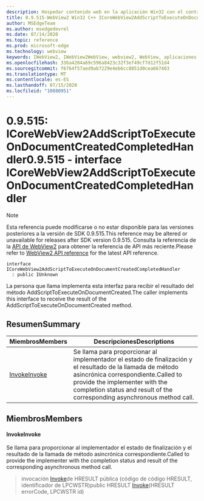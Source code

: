 ```yaml
---
description: Hospedar contenido web en la aplicación Win32 con el control Microsoft Edge WebView2
title: 0.9.515-WebView2 Win32 C++ ICoreWebView2AddScriptToExecuteOnDocumentCreatedCompletedHandler
author: MSEdgeTeam
ms.author: msedgedevrel
ms.date: 07/14/2020
ms.topic: reference
ms.prod: microsoft-edge
ms.technology: webview
keywords: IWebView2, IWebView2WebView, webview2, WebView, aplicaciones Win32, Win32, Edge, ICoreWebView2, ICoreWebView2Controller, control de explorador, HTML Edge
ms.openlocfilehash: 336a4204a69c596a8423c32f3ef49cf7d12f51d4
ms.sourcegitcommit: f6764f57aed9ab7229e4eb6cc8851d0cea667403
ms.translationtype: MT
ms.contentlocale: es-ES
ms.lasthandoff: 07/15/2020
ms.locfileid: "10880951"
---
```

# <span data-ttu-id="ca99b-104">0.9.515: ICoreWebView2AddScriptToExecuteOnDocumentCreatedCompletedHandler</span><span class="sxs-lookup"><span data-stu-id="ca99b-104">0.9.515 - interface ICoreWebView2AddScriptToExecuteOnDocumentCreatedCompletedHandler</span></span> 

> [!NOTE]
> <span data-ttu-id="ca99b-105">Esta referencia puede modificarse o no estar disponible para las versiones posteriores a la versión de SDK 0.9.515.</span><span class="sxs-lookup"><span data-stu-id="ca99b-105">This reference may be altered or unavailable for releases after SDK version 0.9.515.</span></span> <span data-ttu-id="ca99b-106">Consulta la referencia de la [API de WebView2](../../../webview2-api-reference.md) para obtener la referencia de API más reciente.</span><span class="sxs-lookup"><span data-stu-id="ca99b-106">Please refer to [WebView2 API reference](../../../webview2-api-reference.md) for the latest API reference.</span></span>

```
interface ICoreWebView2AddScriptToExecuteOnDocumentCreatedCompletedHandler
  : public IUnknown
```

<span data-ttu-id="ca99b-107">La persona que llama implementa esta interfaz para recibir el resultado del método AddScriptToExecuteOnDocumentCreated.</span><span class="sxs-lookup"><span data-stu-id="ca99b-107">The caller implements this interface to receive the result of the AddScriptToExecuteOnDocumentCreated method.</span></span>

## <span data-ttu-id="ca99b-108">Resumen</span><span class="sxs-lookup"><span data-stu-id="ca99b-108">Summary</span></span>

 <span data-ttu-id="ca99b-109">Miembros</span><span class="sxs-lookup"><span data-stu-id="ca99b-109">Members</span></span>                        | <span data-ttu-id="ca99b-110">Descripciones</span><span class="sxs-lookup"><span data-stu-id="ca99b-110">Descriptions</span></span>
--------------------------------|---------------------------------------------
[<span data-ttu-id="ca99b-111">Invoke</span><span class="sxs-lookup"><span data-stu-id="ca99b-111">Invoke</span></span>](#invoke) | <span data-ttu-id="ca99b-112">Se llama para proporcionar al implementador el estado de finalización y el resultado de la llamada de método asincrónica correspondiente.</span><span class="sxs-lookup"><span data-stu-id="ca99b-112">Called to provide the implementer with the completion status and result of the corresponding asynchronous method call.</span></span>

## <span data-ttu-id="ca99b-113">Miembros</span><span class="sxs-lookup"><span data-stu-id="ca99b-113">Members</span></span>

#### <span data-ttu-id="ca99b-114">Invoke</span><span class="sxs-lookup"><span data-stu-id="ca99b-114">Invoke</span></span> 

<span data-ttu-id="ca99b-115">Se llama para proporcionar al implementador el estado de finalización y el resultado de la llamada de método asincrónica correspondiente.</span><span class="sxs-lookup"><span data-stu-id="ca99b-115">Called to provide the implementer with the completion status and result of the corresponding asynchronous method call.</span></span>

> <span data-ttu-id="ca99b-116">invocación [Invoke](#invoke)de HRESULT pública (código de código HRESULT, identificador de LPCWSTR)</span><span class="sxs-lookup"><span data-stu-id="ca99b-116">public HRESULT [Invoke](#invoke)(HRESULT errorCode, LPCWSTR id)</span></span>

